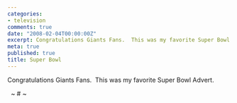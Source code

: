 ```yaml
---
categories:
- television
comments: true
date: "2008-02-04T00:00:00Z"
excerpt: Congratulations Giants Fans.  This was my favorite Super Bowl Advert.
meta: true
published: true
title: Super Bowl
---
```


Congratulations Giants Fans.  This was my favorite Super Bowl Advert.

[][1]

 [1]: http://www.spike.com/efp "Click here to block this object with Adblock Plus"

  
~ # ~